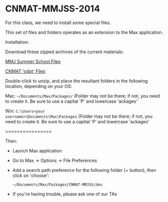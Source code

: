 CNMAT-MMJSS-2014
================

For this class, we need to install some special files.

This set of files and folders operates as an extension to the Max application.

Installation:

Download these zipped archives of the current materials:

[MMJ Summer School Files](https://github.com/CNMAT/CNMAT-MMJSS/archive/master.zip)

[CNMAT 'odot' Files](https://github.com/CNMAT/CNMAT-odot/archive/master.zip)

Double-click to unzip, and place the resultant folders in the following location, depending on your OS:

Mac:
    <code>~/Documents/Max/Packages/</code>
(Folder may not be there; if not, you need to create it.  Be sure to use a capital 'P' and lowercase 'ackages'

Win:
    <code>C:\Users\<your username>\Documents\Max\Packages</code>
(Folder may not be there; if not, you need to create it.  Be sure to use a capital 'P' and lowercase 'ackages'

================

Then:

- Launch Max application
- Go to Max -> Options -> File Preferences
- Add a search path preference for the following folder (+ button), then click on 'choose':

    <code>~/Documents/Max/Packages/CNMAT-MMJSS/dev</code>

- If you're having trouble, please ask one of our TAs
